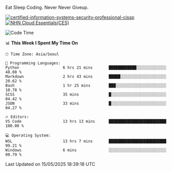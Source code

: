 Eat Sleep Coding.
Never Never Giveup.

[![certified-information-systems-security-professional-cissp](https://github.com/user-attachments/assets/d259884f-7f9a-4d80-a663-6968ead7464a)](https://www.credly.com/badges/f394a010-85a0-450b-9136-8043af01d71c/public_url)
[![NHN Cloud Essentials(CES)](https://github.com/user-attachments/assets/f405dcae-c923-424d-927f-e993bac10fa9)](https://www.nhncloud.com/kr/edu/certification/search)


<!--START_SECTION:waka-->
![Code Time](http://img.shields.io/badge/Code%20Time-4%2C167%20hrs%204%20mins-blue)

📊 **This Week I Spent My Time On** 

```text
🕑︎ Time Zone: Asia/Seoul

💬 Programming Languages: 
Python                   6 hrs 21 mins       ████████████░░░░░░░░░░░░░   48.08 % 
Markdown                 2 hrs 43 mins       █████░░░░░░░░░░░░░░░░░░░░   20.62 % 
Bash                     1 hr 25 mins        ███░░░░░░░░░░░░░░░░░░░░░░   10.78 % 
SCSS                     35 mins             █░░░░░░░░░░░░░░░░░░░░░░░░   04.42 % 
JSON                     33 mins             █░░░░░░░░░░░░░░░░░░░░░░░░   04.27 % 

🔥 Editors: 
VS Code                  13 hrs 13 mins      █████████████████████████   100.00 % 

💻 Operating System: 
WSL                      13 hrs 7 mins       █████████████████████████   99.21 % 
Windows                  6 mins              ░░░░░░░░░░░░░░░░░░░░░░░░░   00.79 % 
```


 Last Updated on 15/05/2025 18:39:18 UTC
<!--END_SECTION:waka-->
